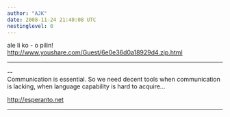 ```yaml
---
author: "AJK"
date: 2008-11-24 21:40:08 UTC
nestinglevel: 0
---
```

ale li ko - o pilin!  
http://www.youshare.com/Guest/6e0e36d0a18929d4.zip.html  

***

\--  
Communication is essential. So we need decent tools when communication  
is lacking, when language capability is hard to acquire...  
  
http://esperanto.net  


***